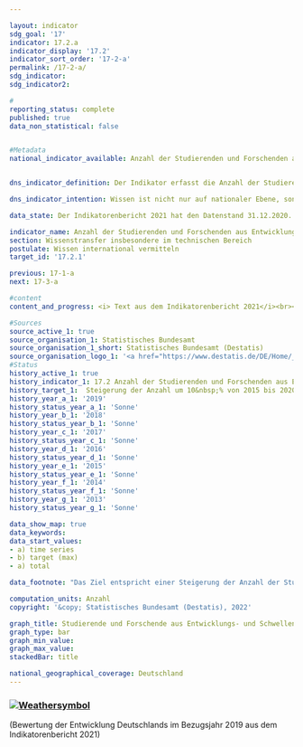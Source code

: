 ```yaml
---

layout: indicator    
sdg_goal: '17'    
indicator: 17.2.a    
indicator_display: '17.2'    
indicator_sort_order: '17-2-a'    
permalink: /17-2-a/    
sdg_indicator:     
sdg_indicator2:     

#    
reporting_status: complete    
published: true    
data_non_statistical: false    


#Metadata    
national_indicator_available: Anzahl der Studierenden und Forschenden aus Entwicklungsländern sowie LDCs pro Jahr


dns_indicator_definition: Der Indikator erfasst die Anzahl der Studierenden und Forschenden aus Entwicklungs- und Schwellenländern pro Jahr beziehungsweise Semester. Hierbei wird die Anzahl der Studierenden und Forschenden aus den am wenigsten entwickelten Ländern (Least Developed Countries, LDCs) gesondert ausgewiesen.    

dns_indicator_intention: Wissen ist nicht nur auf nationaler Ebene, sondern auch im globalen Maßstab ein zentraler Treiber nachhaltiger Entwicklung. Die Stärkung des internationalen Wissensaustauschs durch Deutschland ist hierfür eine wichtige Maßnahme. Ziel der Bundesregierung ist es deshalb, die Summe der Studierenden und Forschenden aus Entwicklungs- und Schwellenländern von 2015 bis 2020 um 10&nbsp;% zu steigern und die Anzahl anschließend zu verstetigen.    

data_state: Der Indikatorenbericht 2021 hat den Datenstand 31.12.2020. Die Daten auf der DNS-Online Plattform werden regelmäßig aktualisiert, sodass online aktuellere Daten verfügbar sein können als im Indikatorenbericht 2021 veröffentlicht.    

indicator_name: Anzahl der Studierenden und Forschenden aus Entwicklungsländern sowie LDCs pro Jahr<br><br>    
section: Wissenstransfer insbesondere im technischen Bereich    
postulate: Wissen international vermitteln    
target_id: '17.2.1'    

previous: 17-1-a    
next: 17-3-a    

#content    
content_and_progress: <i> Text aus dem Indikatorenbericht 2021</i><br><br>Datengrundlage des Indikators ist sowohl die Studierendenstatistik als auch die Statistik des Hochschulpersonals des Statistischen Bundesamtes. Beides sind Vollerhebungen auf der Basis der Verwaltungsdaten der Hochschulen. Der Indikator umfasst die Studierenden im Wintersemester des jeweiligen Jahres. Die Hochschulen greifen dafür zum Erhebungsstichtag die für die Statistik erforderlichen Daten aus ihrem Verwaltungsprogramm ab. Die Forschenden werden zum Stichtag 1. Dezember erhoben. Unter Forschenden wird hierbei das haupt- und nebenberufliche wissenschaftliche Personal an deutschen Hochschulen (ohne studentische Hilfskräfte) verstanden. Promotionsstudierende, die als Studierende an einer Hochschule immatrikuliert sind und zugleich als wissenschaftliches Personal arbeiten, können zu Doppelzählungen im Indikator führen.<br><br>Die Gesamtzahl aller Studierenden und Forschenden aus Entwicklungs- und Schwellenländern an deutschen Hochschulen im Jahr 2019 betrug rund 285 Tausend. Mit 92,7&nbsp;% machten dabei die Studierenden den weitaus größeren Anteil am Wert des Indikators aus.<br><br>Im Wintersemester 2019/20 waren 264&nbsp;555 Studierende aus Entwicklungs- und Schwellenländern an deutschen Hochschulen immatrikuliert. Das entspricht 9&nbsp;% aller Immatrikulierten. Die Anzahl der Studierenden aus Entwicklungs- und Schwellenländern ist seit 2005 (134&nbsp;462 Studierende) stetig gestiegen &minus; nur im Jahr 2007 gab es einen Rückgang. Der Anstieg im Wintersemester 2019/20 im Vergleich zum Vorjahr (rund 250 Tausend Studierende im Wintersemester 2018/19) lag bei 6,6&nbsp;%. Im Wintersemester 2019/20 kamen 13&nbsp;067 Studierende aus LDCs und somit 13,4&nbsp;% mehr als im Vorjahr.<br><br>Von den Studierenden aus Entwicklungs- und Schwellenländern kamen 44&nbsp;490 aus China, 38&nbsp;902 aus der Türkei sowie 25&nbsp;149 Studierende aus Indien. Insgesamt waren 42,0&nbsp;% davon Studentinnen. Während aus den europäischen Entwicklungs- und Schwellenländern mit 54,0&nbsp;% Studentinnen etwa gleich viele Frauen und Männer in Deutschland studieren, kommen aus Ozeanien weniger als ein Viertel Studentinnen (23,5&nbsp;%). Unter den Studierenden aus LDCs betrug der Frauenanteil etwas mehr als ein Viertel (27,1&nbsp;%).<br><br>Im Jahr 2019 waren rund 21 Tausend Forscherinnen und Forscher aus Entwicklungs- und Schwellenländern Teil des wissenschaftlichen Personals an deutschen Hochschulen. Damit machten diese einen Anteil von 5,1&nbsp;% am gesamten wissenschaftlichen Personal an deutschen Hochschulen aus. Der Anteil von Forschenden aus Entwicklungs- und Schwellenländern ist damit deutlich geringer als der Anteil unter den Studierenden. Im Vergleich zum Vorjahr ist ihre Anzahl um 9,3&nbsp;% gestiegen, seit 2005 hat sie sich mehr als verdreifacht. 681 Forschende kamen im Jahr 2019 aus LDCs (0,2&nbsp;% des gesamten wissenschaftlichen Personals). Im Vorjahr waren es 687 Forschende. Die Anzahl hat sich somit geringfügig verringert.<br><br>Das angestrebte Ziel, die Summe der Studierenden und Forschenden aus Entwicklungs- und Schwellenländern um 10&nbsp;% gegenüber dem Jahr 2015 (215 Tausend) zu steigern, wurde bereits im Jahr 2017 erreicht.    

#Sources    
source_active_1: true                    
source_organisation_1: Statistisches Bundesamt
source_organisation_1_short: Statistisches Bundesamt (Destatis)                
source_organisation_logo_1: '<a href="https://www.destatis.de/DE/Home/_inhalt.html"><img src="https://g205sdgs.github.io/sdg-indicators/public/logos/destatis.png" alt=" Statistisches Bundesamt (Destatis)" title="Klicken Sie hier um zu der Homepage der Organisation zu gelangen" style="border: transparent"/></a>'    
#Status    
history_active_1: true
history_indicator_1: 17.2 Anzahl der Studierenden und Forschenden aus Entwicklungsländern sowie LDCs pro Jahr
history_target_1:  Steigerung der Anzahl um 10&nbsp;% von 2015 bis 2020, anschließend Verstetigung
history_year_a_1: '2019'                            
history_status_year_a_1: 'Sonne'
history_year_b_1: '2018'                            
history_status_year_b_1: 'Sonne'
history_year_c_1: '2017'                            
history_status_year_c_1: 'Sonne'
history_year_d_1: '2016'                            
history_status_year_d_1: 'Sonne'
history_year_e_1: '2015'                            
history_status_year_e_1: 'Sonne'
history_year_f_1: '2014'                            
history_status_year_f_1: 'Sonne'
history_year_g_1: '2013'                            
history_status_year_g_1: 'Sonne'    

data_show_map: true    
data_keywords:    
data_start_values:     
- a) time series
- b) target (max)
- a) total

data_footnote: "Das Ziel entspricht einer Steigerung der Anzahl der Studierenden und Forschenden um 10&nbsp;% gegenüber 2015 in 2020.  LDCs (Least Developed Countries): am wenigsten entwickelte Länder. Die Daten basieren auf einer Sonderauswertung."    

computation_units: Anzahl    
copyright: '&copy; Statistisches Bundesamt (Destatis), 2022'

graph_title: Studierende und Forschende aus Entwicklungs- und Schwellenländern in Deutschland    
graph_type: bar    
graph_min_value:     
graph_max_value:     
stackedBar: title  

national_geographical_coverage: Deutschland    
---    
```

<div>
  <div class="my-header">
    <h3>
      <a href="https://sustainabledevelopment-deutschland.github.io/status/"><img src="https://g205sdgs.github.io/sdg-indicators/public/Wettersymbole/Sonne.png" title="Der Indikator ist 'on track' und wird bei Fortsetzung der Entwicklung das Ziel voraussichtlich erfüllen oder erfüllt es bereits jetzt." alt="Weathersymbol" />
      </a>
    </h3>
  </div>
  <div class="my-header-note">
    <span> (Bewertung der Entwicklung Deutschlands im Bezugsjahr 2019 aus dem Indikatorenbericht 2021)</span>
  </div>
</div>
